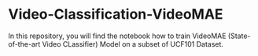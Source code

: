 # Video-Classification-VideoMAE

In this repository, you will find the notebook how to train VideoMAE (State-of-the-art Video CLassifier) Model on a subset of UCF101 Dataset.
